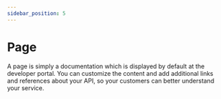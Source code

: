 ```yaml
---
sidebar_position: 5
---
```


# Page

A page is simply a documentation which is displayed by default at the developer
portal. You can customize the content and add additional links and
references about your API, so your customers can better understand your
service.
